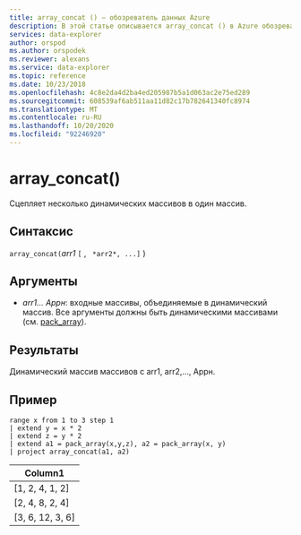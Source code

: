 ```yaml
---
title: array_concat () — обозреватель данных Azure
description: В этой статье описывается array_concat () в Azure обозреватель данных.
services: data-explorer
author: orspod
ms.author: orspodek
ms.reviewer: alexans
ms.service: data-explorer
ms.topic: reference
ms.date: 10/23/2018
ms.openlocfilehash: 4c8e2da4d2ba4ed205987b5a1d063ac2e75ed289
ms.sourcegitcommit: 608539af6ab511aa11d82c17b782641340fc8974
ms.translationtype: MT
ms.contentlocale: ru-RU
ms.lasthandoff: 10/20/2020
ms.locfileid: "92246920"
---
```

# <a name="array_concat"></a>array_concat()

Сцепляет несколько динамических массивов в один массив.

## <a name="syntax"></a>Синтаксис

`array_concat(`*arr1* `[` , ` *arr2*, ...]` )

## <a name="arguments"></a>Аргументы

* *arr1... Аррн*: входные массивы, объединяемые в динамический массив. Все аргументы должны быть динамическими массивами (см. [pack_array](packarrayfunction.md)). 

## <a name="returns"></a>Результаты

Динамический массив массивов с arr1, arr2,..., Аррн.

## <a name="example"></a>Пример

<!-- csl: https://help.kusto.windows.net:443/Samples -->
```kusto
range x from 1 to 3 step 1
| extend y = x * 2
| extend z = y * 2
| extend a1 = pack_array(x,y,z), a2 = pack_array(x, y)
| project array_concat(a1, a2)
```

|Column1|
|---|
|[1, 2, 4, 1, 2]|
|[2, 4, 8, 2, 4]|
|[3, 6, 12, 3, 6]|
